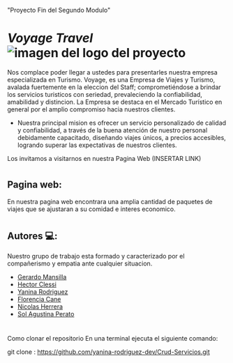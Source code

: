 "Proyecto Fin del Segundo Modulo"

# **_Voyage_ _Travel_**   ![imagen del logo del proyecto](../Crud-Servicios/img/Asset%201%402x%20(2).png) 


Nos complace poder llegar a ustedes para presentarles nuestra empresa especializada en Turismo. Voyage, es una Empresa de Viajes y Turismo, avalada fuertemente en la eleccion del Staff; comprometiéndose a brindar los servicios turisticos con seriedad, prevaleciendo la confiabilidad, amabilidad y distincion.
La Empresa se destaca en el Mercado Turístico en general por el amplio compromiso hacia nuestros clientes.

* Nuestra principal mision es ofrecer un servicio personalizado de calidad y confiabilidad, a través de la buena atención de nuestro personal debidamente capacitado, diseñando viajes únicos, a precios accesibles, logrando superar las expectativas de nuestros clientes.

Los invitamos a visitarnos en nuestra Pagina Web (INSERTAR LINK)

#
## Pagina web:
En nuestra pagina web encontrara una amplia cantidad de paquetes de viajes que se ajustaran a su comidad e interes economico. 

#
## Autores 💻:
Nuestro grupo de trabajo esta formado y caracterizado por el compañerismo y empatia ante cualquier situacion.

- [Gerardo Mansilla](https://pequege.github.io/)
- [Hector Clessi](https://github.com/hectorc2907)
- [Yanina Rodriguez](https://github.com/yanina-rodriguez-dev)
- [Florencia Cane](https://github.com/florcanee)
- [Nicolas Herrera](https://github.com/herreranicolas)
- [Sol Agustina Perato](https://github.com/SolPerato)

#
Como clonar el repositorio
En una terminal ejecuta el siguiente comando:

git clone : https://github.com/yanina-rodriguez-dev/Crud-Servicios.git